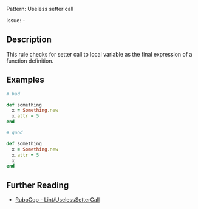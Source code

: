 Pattern: Useless setter call

Issue: -

## Description

This rule checks for setter call to local variable as the final expression of a function definition.

## Examples

```ruby
# bad

def something
  x = Something.new
  x.attr = 5
end
```
```ruby
# good

def something
  x = Something.new
  x.attr = 5
  x
end
```

## Further Reading

* [RuboCop - Lint/UselessSetterCall](https://rubocop.readthedocs.io/en/latest/cops_lint/#lintuselesssettercall)
